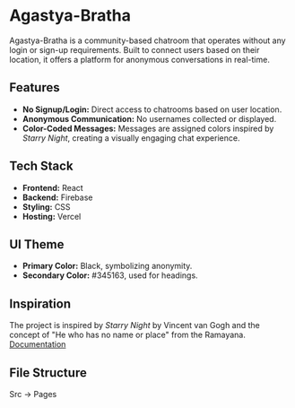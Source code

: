 # Agastya-Bratha

Agastya-Bratha is a community-based chatroom that operates without any login or sign-up requirements. Built to connect users based on their location, it offers a platform for anonymous conversations in real-time.

## Features
- **No Signup/Login:** Direct access to chatrooms based on user location.
- **Anonymous Communication:** No usernames collected or displayed.
- **Color-Coded Messages:** Messages are assigned colors inspired by *Starry Night*, creating a visually engaging chat experience.

## Tech Stack
- **Frontend:** React
- **Backend:** Firebase
- **Styling:** CSS
- **Hosting:** Vercel

## UI Theme
- **Primary Color:** Black, symbolizing anonymity.
- **Secondary Color:** #345163, used for headings.

## Inspiration
The project is inspired by *Starry Night* by Vincent van Gogh and the concept of "He who has no name or place" from the Ramayana.
<a href="https://docs.google.com/document/d/1M57eh1_goxaJnUIB6qkAP_m8aPAFMChlrNibvmfbjYM"> Documentation </a>

## File Structure
Src -> Pages
